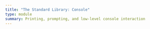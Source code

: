 ```yaml
---
title: "The Standard Library: Console"
type: module
summary: Printing, prompting, and low-level console interaction
---
```

